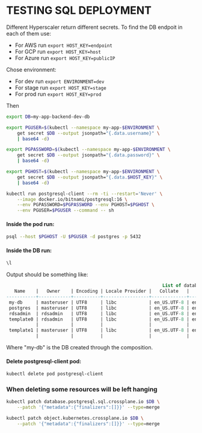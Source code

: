 # TESTING SQL DEPLOYMENT

Different Hyperscaler return different secrets. To find the DB endpoit in each of them use:
- For AWS run ```export HOST_KEY=endpoint```
- For GCP run ```export HOST_KEY=host```
- For Azure run ```export HOST_KEY=publicIP```

Chose environment:
- For dev run ```export ENVIRONMENT=dev```
- For stage run ```export HOST_KEY=stage```
- For prod run ```export HOST_KEY=prod```

Then
```bash
export DB=my-app-backend-dev-db

export PGUSER=$(kubectl --namespace my-app-$ENVIRONMENT \
    get secret $DB --output jsonpath="{.data.username}" \
    | base64 -d)

export PGPASSWORD=$(kubectl --namespace my-app-$ENVIRONMENT \
    get secret $DB --output jsonpath="{.data.password}" \
    | base64 -d)

export PGHOST=$(kubectl --namespace my-app-$ENVIRONMENT \
    get secret $DB --output jsonpath="{.data.$HOST_KEY}" \
    | base64 -d)

kubectl run postgresql-client --rm -ti --restart='Never' \
    --image docker.io/bitnami/postgresql:16 \
    --env PGPASSWORD=$PGPASSWORD --env PGHOST=$PGHOST \
    --env PGUSER=$PGUSER --command -- sh
```

#### Inside the pod run:
```bash
psql --host $PGHOST -U $PGUSER -d postgres -p 5432
```
 
#### Inside the DB run:
```bash
\l
```
Output should be something like:
```sql
                                                          List of databases
   Name    |   Owner    | Encoding | Locale Provider |   Collate   |    Ctype    | ICU Locale | ICU Rules |     Access privileges
-----------+------------+----------+-----------------+-------------+-------------+------------+-----------+---------------------------
 my-db     | masteruser | UTF8     | libc            | en_US.UTF-8 | en_US.UTF-8 |            |           |
 postgres  | masteruser | UTF8     | libc            | en_US.UTF-8 | en_US.UTF-8 |            |           |
 rdsadmin  | rdsadmin   | UTF8     | libc            | en_US.UTF-8 | en_US.UTF-8 |            |           | rdsadmin=CTc/rdsadmin
 template0 | rdsadmin   | UTF8     | libc            | en_US.UTF-8 | en_US.UTF-8 |            |           | =c/rdsadmin              +
           |            |          |                 |             |             |            |           | rdsadmin=CTc/rdsadmin
 template1 | masteruser | UTF8     | libc            | en_US.UTF-8 | en_US.UTF-8 |            |           | =c/masteruser            +
           |            |          |                 |             |             |            |           | masteruser=CTc/masteruser
```

Where "my-db" is the DB created through the composition.

#### Delete postgresql-client pod:
```bash
kubectl delete pod postgresql-client
```


### When deleting some resources will be left hanging
```bash
kubectl patch database.postgresql.sql.crossplane.io $DB \
    --patch '{"metadata":{"finalizers":[]}}' --type=merge

kubectl patch object.kubernetes.crossplane.io $DB \
    --patch '{"metadata":{"finalizers":[]}}' --type=merge
```
